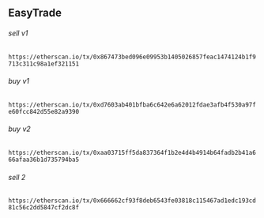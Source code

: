 ## EasyTrade
###### sell v1
`https://etherscan.io/tx/0x867473bed096e09953b1405026857feac1474124b1f9713c311c98a1ef321151`
###### buy v1
`https://etherscan.io/tx/0xd7603ab401bfba6c642e6a62012fdae3afb4f530a97fe60fcc842d55e82a9390`
 
###### buy v2
`https://etherscan.io/tx/0xaa03715ff5da837364f1b2e4d4b4914b64fadb2b41a666afaa36b1d735794ba5`
###### sell 2
`https://etherscan.io/tx/0x666662cf93f8deb6543fe03818c115467ad1edc193cd81c56c2dd5847cf2dc8f`